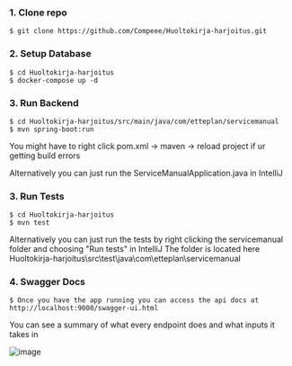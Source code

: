 ###

### 1. Clone repo

```
$ git clone https://github.com/Compeee/Huoltokirja-harjoitus.git
```

### 2. Setup Database

```
$ cd Huoltokirja-harjoitus
$ docker-compose up -d
```

### 3. Run Backend

```
$ cd Huoltokirja-harjoitus/src/main/java/com/etteplan/servicemanual
$ mvn spring-boot:run
```
You might have to right click pom.xml -> maven -> reload project if ur getting build errors

Alternatively you can just run the ServiceManualApplication.java in IntelliJ

### 3. Run Tests

```
$ cd Huoltokirja-harjoitus
$ mvn test
```
Alternatively you can just run the tests by right clicking the servicemanual folder and choosing "Run tests" in IntelliJ
The folder is located here Huoltokirja-harjoitus\src\test\java\com\etteplan\servicemanual

### 4. Swagger Docs

```
$ Once you have the app running you can access the api docs at http://localhost:9000/swagger-ui.html
```
You can see a summary of what every endpoint does and what inputs it takes in

![image](https://user-images.githubusercontent.com/60407896/226191367-f123c947-10b1-453d-9d63-8732aa06b41d.png)
